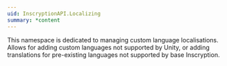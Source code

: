```yaml
---
uid: InscryptionAPI.Localizing
summary: *content
---
```

This namespace is dedicated to managing custom language localisations. Allows for adding custom languages not supported by Unity, or adding translations for pre-existing languages not supported by base Inscryption.